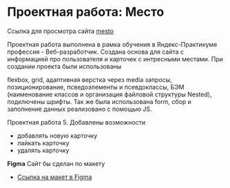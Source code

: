 # Проектная работа: Место
Ссылка для просмотра сайта [mesto](https://sigyre.github.io/mesto/)

Проектная работа выполнена в рамка обучения в Яндекс-Практикуме профессия - Веб-разработчик. 
Создана основа для сайта с информацией про пользователя и карточек с интресными местами. При создании проекта были использованы

flexbox, grid, адаптивная верстка через media запросы, позиционирование, псведоэлементы и псевдоклассы, БЭМ (наименование классов и организация файловой структуры Nested), подключены шрифты. Так же была использована form, сбор и заполнение данных реализовано с помощью JS.

Проектная работа 5.
Добавлены возможности
- добавлять новую карточку
- лайкать карточку
- удалять карточку


**Figma**
Сайт бы сделан по макету
* [Ссылка на макет в Figma](https://www.figma.com/file/bjyvbKKJN2naO0ucURl2Z0/JavaScript.-Sprint-5?node-id=0%3A1)

